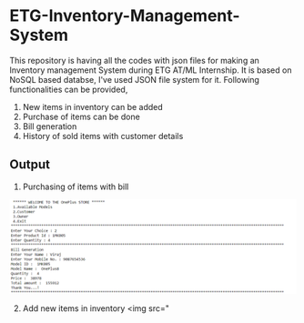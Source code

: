 # ETG-Inventory-Management-System
This repository is having all the codes with json files for making an Inventory management System during ETG AT/ML Internship. It is based on NoSQL based databse, I've used JSON file system for it. Following functionalities can be provided,
1. New items in inventory can be added 
2. Purchase of items can be done
3. Bill generation
4. History of sold items with customer details

## Output
1. Purchasing of items with bill 
<img src="P3.png">

2. Add new items in inventory
<img src="
